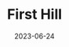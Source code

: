 ---
title: "First Hill"
cc-type: neighborhood
borders:
  - Capitol Hill
  - Freeway Park
  - Seattle Convention Center
date: 2023-06-24
hashtag: first-hill
subdivision-of:
  - Seattle
tags:
  - neighborhood
  - Seattle
---